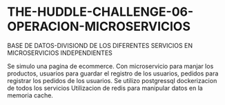 # THE-HUDDLE-CHALLENGE-06-OPERACION-MICROSERVICIOS
BASE DE DATOS-DIVISIOND DE LOS DIFERENTES SERVICIOS EN MICROSERVICIOS INDEPENDIENTES

Se simulo una pagina de ecommerce. Con microservicio para manjar los productos, usuarios para guardar el registro de los usuarios, pedidos para registrar los pedidos de los usuarios.
Se utilizo postgressql
dockerizacion de todos los servicios
Utilizacion de redis para manipular datos en la memoria cache.
